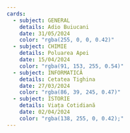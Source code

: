 ```yaml
---
cards:
  - subject: GENERAL
    details: Adio Buiucani
    date: 31/05/2024
    color: "rgba(255, 0, 0, 0.42)"
  - subject: CHIMIE
    details: Poluarea Apei
    date: 15/04/2024
    color: "rgba(91, 153, 255, 0.54)"
  - subject: INFORMATICĂ
    details: Cetatea Tighina
    date: 27/03/2024
    color: "rgba(86, 39, 245, 0.47)"
  - subject: ISTORIE
    details: Viața Cotidiană
    date: 02/04/2024
    color: "rgba(138, 255, 0, 0.42);"
---
```

